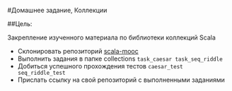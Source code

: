 #Домашнее задание, Коллекции

##Цель:

Закрепление изученного материала по библиотеки 
коллекций Scala

* Склонировать репозиторий [scala-mooc](https://github.com/snwlnx/scala-mooc)
* Выполнить задания в папке collections `task_caesar task_seq_riddle`
* Добиться успешного прохождения тестов `caesar_test seq_riddle_test`
* Прислать ссылку на свой репозиторий с выполненными заданиями
